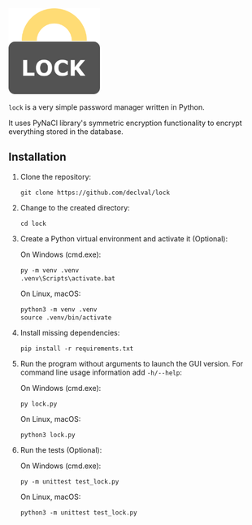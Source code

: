 <img src="icon.png" width="180px">

`lock` is a very simple password manager written in Python.

It uses PyNaCl library's symmetric encryption functionality to encrypt
everything stored in the database.

## Installation

1. Clone the repository:

   ```
   git clone https://github.com/declval/lock
   ```

2. Change to the created directory:

   ```
   cd lock
   ```

3. Create a Python virtual environment and activate it (Optional):

   On Windows (cmd.exe):

   ```
   py -m venv .venv
   .venv\Scripts\activate.bat
   ```

   On Linux, macOS:

   ```
   python3 -m venv .venv
   source .venv/bin/activate
   ```

4. Install missing dependencies:

   ```
   pip install -r requirements.txt
   ```

5. Run the program without arguments to launch the GUI version. For command line usage information add `-h/--help`:

   On Windows (cmd.exe):

   ```
   py lock.py
   ```

   On Linux, macOS:

   ```
   python3 lock.py
   ```

6. Run the tests (Optional):

   On Windows (cmd.exe):

   ```
   py -m unittest test_lock.py
   ```

   On Linux, macOS:

   ```
   python3 -m unittest test_lock.py
   ```
